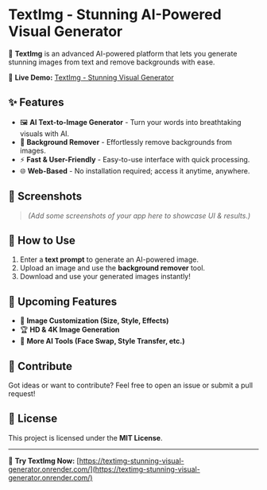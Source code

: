 # TextImg - Stunning AI-Powered Visual Generator  

🚀 **TextImg** is an advanced AI-powered platform that lets you generate stunning images from text and remove backgrounds with ease.  

🔗 **Live Demo:** [TextImg - Stunning Visual Generator](https://textimg-stunning-visual-generator.onrender.com/)  

## ✨ Features  
- 🖼 **AI Text-to-Image Generator** - Turn your words into breathtaking visuals with AI.  
- 🧹 **Background Remover** - Effortlessly remove backgrounds from images.  
- ⚡ **Fast & User-Friendly** - Easy-to-use interface with quick processing.  
- 🌐 **Web-Based** - No installation required; access it anytime, anywhere.  

## 📸 Screenshots  
> _(Add some screenshots of your app here to showcase UI & results.)_  

## 🔧 How to Use  
1. Enter a **text prompt** to generate an AI-powered image.  
2. Upload an image and use the **background remover** tool.  
3. Download and use your generated images instantly!  

## 🚀 Upcoming Features  
- 🎨 **Image Customization (Size, Style, Effects)**  
- 🏆 **HD & 4K Image Generation**  
- 🤖 **More AI Tools (Face Swap, Style Transfer, etc.)**  

## 🤝 Contribute  
Got ideas or want to contribute? Feel free to open an issue or submit a pull request!  

## 📜 License  
This project is licensed under the **MIT License**.  

---

🔗 **Try TextImg Now:** [https://textimg-stunning-visual-generator.onrender.com/](https://textimg-stunning-visual-generator.onrender.com/)  
